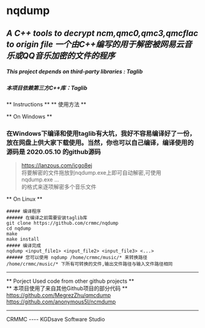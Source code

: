 # nqdump
*A C++ tools to decrypt ncm,qmc0,qmc3,qmcflac to origin file*
*一个由C++编写的用于解密被网易云音乐或QQ音乐加密的文件的程序*
---
#####  This project depends on third-party libraries : Taglib
##### 本项目依赖第三方C++库：Taglib

** Instructions ** 
** 使用方法 ** 
   
 ** On Windows **  
  
### 在Windows下编译和使用taglib有大坑，我好不容易编译好了一份，放在网盘上供大家下载使用。当然，你也可以自己编译，编译使用的源码是 2020.05.10 的github源码  
>  https://lanzous.com/icgo8ej  
将要解密的文件拖放到nqdump.exe上即可自动解密,可使用  
nqdump.exe <inputfile1> <inputfile2> ...  
的格式来逐项解密多个音乐文件
  
 ** On Linux ** 
```
##### 编译程序  
###### 在编译之前需要安装taglib库  
git clone https://github.com/crmmc/nqdump  
cd nqdump  
make  
make install  
##### 编译完成   
nqdump <input_file1> <input_file2> <input_file3> <...>   
###### 您可以使用 nqdump /home/crmmc/music/* 来转换路径 /home/crmmc/music/* 下所有可转换的文件,输出文件路径与输入文件路径相同   
```
---

** Porject Used code from other github projects **  
** 本项目使用了来自其他Github项目的部分代码 **  
https://github.com/MegrezZhu/qmcdump  
https://github.com/anonymous5l/ncmdump  

---

CRMMC ---- KGDsave Software Studio 